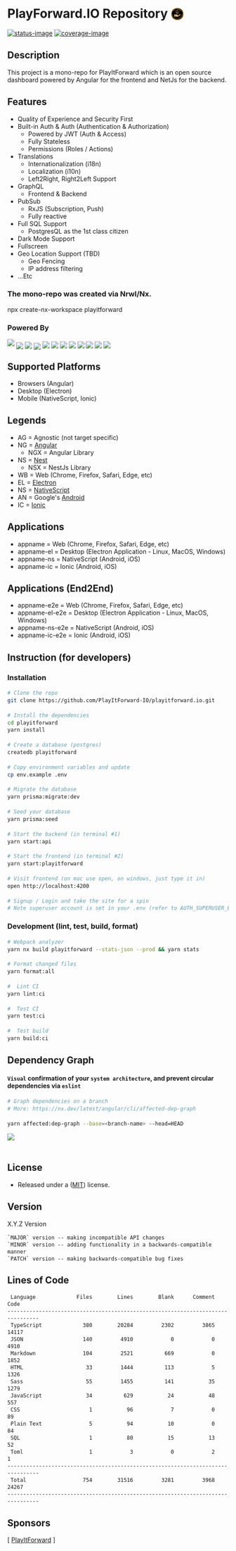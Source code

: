 # PlayForward.IO Repository <img style="margin-bottom: -6px" width="30" src="libs/agx-assets/src/lib/images/tech/playitforward-x250.png">

[![status-image]][status-link]
[![coverage-image]][coverage-link]

## Description

This project is a mono-repo for PlayItForward which is an open source dashboard powered by Angular for the frontend and NetJs for the backend.

## Features

- Quality of Experience and Security First
- Built-in Auth & Auth (Authentication & Authorization)
  - Powered by JWT (Auth & Access)
  - Fully Stateless
  - Permissions (Roles / Actions)
- Translations
  - Internationalization (i18n)
  - Localization (i10n)
  - Left2Right, Right2Left Support
- GraphQL
  - Frontend & Backend
- PubSub
  - RxJS (Subscription, Push)
  - Fully reactive
- Full SQL Support
  - PostgresQL as the 1st class citizen
- Dark Mode Support
- Fullscreen
- Geo Location Support (TBD)
  - Geo Fencing
  - IP address filtering
- ...Etc

### The mono-repo was created via Nrwl/Nx.

npx create-nx-workspace playitforward

### Powered By

[<img style="margin-bottom: 1px" width="60" src="libs/agx-assets/src/lib/images/tech/nx-x250.png">](https://nx.dev/)
[<img style="margin-bottom: -6px" width="30" src="libs/agx-assets/src/lib/images/tech/angular-x250.png">](https://angular.io)
[<img style="margin-bottom: -5px" width="27" src="libs/agx-assets/src/lib/images/tech/nestjs-x250.png">](https://nestjs.com/)
[<img style="margin-bottom: -7px" width="30" src="libs/agx-assets/src/lib/images/tech/prisma-x250.png">](https://www.prisma.io/)
[<img style="margin-bottom: -4px" width="24" src="libs/agx-assets/src/lib/images/tech/graphql-x250.png">](https://graphql.org/)
[<img style="margin-bottom: -4px" width="24" src="libs/agx-assets/src/lib/images/tech/apollo-x250.png">](https://www.apollographql.com/)
[<img style="margin-bottom: -4px" width="24" src="libs/agx-assets/src/lib/images/tech/html5-x250.png">](https://en.wikipedia.org/wiki/HTML5)
[<img style="margin-bottom: -4px" width="24" src="libs/agx-assets/src/lib/images/tech/css3-x250.png">](https://www.w3.org/)
[<img style="margin-bottom: -4px" width="22" src="libs/agx-assets/src/lib/images/tech/scss-x250.png">](https://sass-lang.com/)
[<img style="margin-bottom: -4px" width="22" src="libs/agx-assets/src/lib/images/tech/psql-x250.png">](https://www.postgresql.org/)
[<img style="margin-bottom: -4px" width="18" src="libs/agx-assets/src/lib/images/tech/jest-x250.png">](https://jestjs.io/docs/getting-started)
[<img style="margin-bottom: -4px" width="24" src="libs/agx-assets/src/lib/images/tech/cypress-x250.png">](https://www.cypress.io/)

## Supported Platforms

- Browsers (Angular)
- Desktop (Electron)
- Mobile (NativeScript, Ionic)

## Legends

- AG = Agnostic (not target specific)
- NG = [Angular](angular.io)
  - NGX = Angular Library
- NS = [Nest](nestjs.com)
  - NSX = NestJs Library
- WB = Web (Chrome, Firefox, Safari, Edge, etc)
- EL = [Electron](electronjs.org)
- NS = [NativeScript](nativescript.org)
- AN = Google's [Android](android.com)
- IC = [Ionic](ionicframework.com)

## Applications

- appname = Web (Chrome, Firefox, Safari, Edge, etc)
- appname-el = Desktop (Electron Application - Linux, MacOS, Windows)
- appname-ns = NativeScript (Android, iOS)
- appname-ic = Ionic (Android, iOS)

## Applications (End2End)

- appname-e2e = Web (Chrome, Firefox, Safari, Edge, etc)
- appname-el-e2e = Desktop (Electron Application - Linux, MacOS, Windows)
- appname-ns-e2e = NativeScript (Android, iOS)
- appname-ic-e2e = Ionic (Android, iOS)

## Instruction (for developers)

### Installation

```bash
# Clone the repo
git clone https://github.com/PlayItForward-IO/playitforward.io.git

# Install the dependencies
cd playitforward
yarn install

# Create a database (postgres)
createdb playitforward

# Copy environment variables and update
cp env.example .env

# Migrate the database
yarn prisma:migrate:dev

# Seed your database
yarn prisma:seed

# Start the backend (in terminal #1)
yarn start:api

# Start the frontend (in terminal #2)
yarn start:playitforward

# Visit frontend (on mac use open, on windows, just type it in)
open http://localhost:4200

# Signup / Login and take the site for a spin
# Note superuser account is set in your .env (refer to AUTH_SUPERUSER_EMAIL, AUTH_SUPERUSER_PASSWORD)
```

### Development (lint, test, build, format)

```bash
# Webpack analyzer
yarn nx build playitforward --stats-json --prod && yarn stats

# Format changed files
yarn format:all

#  Lint CI
yarn lint:ci

#  Test CI
yarn test:ci

#  Test build
yarn build:ci
```

## Dependency Graph

#### `Visual` confirmation of your `system architecture`, and prevent circular dependencies via `eslint`

```bash
# Graph dependencies on a branch
# More: https://nx.dev/latest/angular/cli/affected-dep-graph

yarn affected:dep-graph --base=<branch-name> --head=HEAD
```

<img width="auto" src="libs/agx-assets/src/lib/images/misc/dep-graph.png">
<br/><br/>

## License

- Released under a ([MIT](https://raw.githubusercontent.com/PlayItForward-IO/playitforward.io/main/LICENSE)) license.

## Version

X.Y.Z Version

    `MAJOR` version -- making incompatible API changes
    `MINOR` version -- adding functionality in a backwards-compatible manner
    `PATCH` version -- making backwards-compatible bug fixes

## Lines of Code

```txt<br>--------------------------------------------------------------------------------
 Language             Files        Lines        Blank      Comment         Code
--------------------------------------------------------------------------------
 TypeScript             380        20284         2302         3865        14117
 JSON                   140         4910            0            0         4910
 Markdown               104         2521          669            0         1852
 HTML                    33         1444          113            5         1326
 Sass                    55         1455          141           35         1279
 JavaScript              34          629           24           48          557
 CSS                      1           96            7            0           89
 Plain Text               5           94           10            0           84
 SQL                      1           80           15           13           52
 Toml                     1            3            0            2            1
--------------------------------------------------------------------------------
 Total                  754        31516         3281         3968        24267
--------------------------------------------------------------------------------
```

## Sponsors

[ [PlayItForward](http://playitforward.io) ]

[status-image]: https://github.com/PlayItForward-IO/playitforward.io.io/actions/workflows/ci.yml/badge.svg
[status-link]: https://github.com/PlayItForward-IO/playitforward.io.io/actions/workflows/ci.yml
[version-image]: https://img.shields.io/npm/v/@playitforward.io.svg
[version-link]: https://www.npmjs.com/settings/playitforward.io/packages
[coverage-image]: https://coveralls.io/repos/PlayItForward-IO/playitforward.io.io/badge.svg
[coverage-link]: https://coveralls.io/r/PlayItForward-IO/playitforward.io
